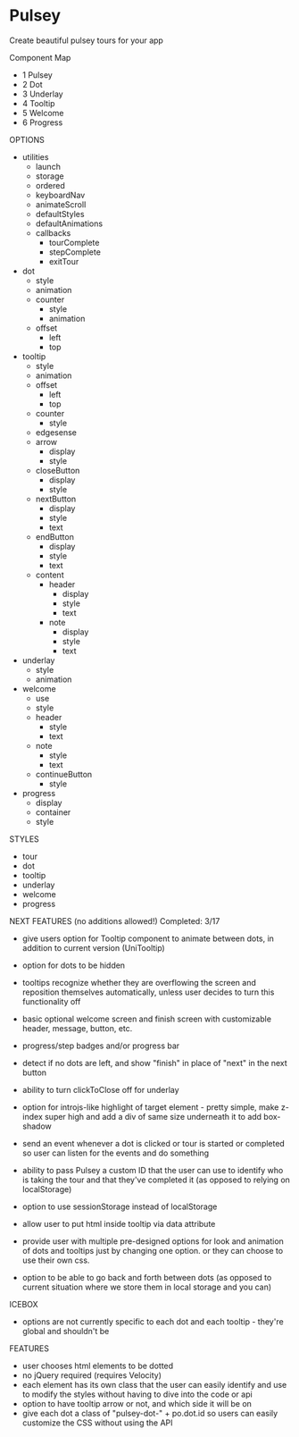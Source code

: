 # Pulsey
Create beautiful pulsey tours for your app

Component Map
- 1 Pulsey
- 2 Dot
- 3 Underlay
- 4 Tooltip
- 5 Welcome
- 6 Progress

OPTIONS
- utilities
  - launch
  - storage
  - ordered
  - keyboardNav
  - animateScroll
  - defaultStyles
  - defaultAnimations
  - callbacks
    - tourComplete
    - stepComplete
    - exitTour  
- dot
  - style
  - animation
  - counter
    - style
    - animation
  - offset
    - left
    - top
- tooltip
  - style
  - animation
  - offset
    - left
    - top
  - counter
    - style
  - edgesense
  - arrow
    - display
    - style
  - closeButton
    - display
    - style
  - nextButton
    - display
    - style
    - text
  - endButton
    - display
    - style
    - text
  - content
    - header
      - display
      - style
      - text
    - note
      - display
      - style
      - text
- underlay
  - style
  - animation
- welcome
  - use
  - style
  - header
    - style
    - text
  - note
    - style
    - text
  - continueButton
    - style
- progress
  - display
  - container
  - style

STYLES
- tour
- dot
- tooltip
- underlay
- welcome
- progress


NEXT FEATURES (no additions allowed!)
Completed: 3/17

- give users option for Tooltip component to animate between dots, in addition to current version (UniTooltip)
- option for dots to be hidden

- tooltips recognize whether they are overflowing the screen and reposition themselves automatically, unless user decides to turn this functionality off
- basic optional welcome screen and finish screen with customizable header, message, button, etc.
- progress/step badges and/or progress bar
- detect if no dots are left, and show "finish" in place of "next" in the next button
- ability to turn clickToClose off for underlay
- option for introjs-like highlight of target element - pretty simple, make z-index super high and add a div of same size underneath it to add box-shadow
- send an event whenever a dot is clicked or tour is started or completed so user can listen for the events and do something
- ability to pass Pulsey a custom ID that the user can use to identify who is taking the tour and that they've completed it (as opposed to relying on localStorage)
- option to use sessionStorage instead of localStorage
- allow user to put html inside tooltip via data attribute
- provide user with multiple pre-designed options for look and animation of dots and tooltips just by changing one option.  or they can choose to use their own css.
- option to be able to go back and forth between dots (as opposed to current situation where we store them in local storage and you can)

ICEBOX

- options are not currently specific to each dot and each tooltip - they're global and shouldn't be

FEATURES

- user chooses html elements to be dotted
- no jQuery required (requires Velocity)
- each element has its own class that the user can easily identify and use to modify the styles without having to dive into the code or api
- option to have tooltip arrow or not, and which side it will be on
- give each dot a class of "pulsey-dot-" + po.dot.id so users can easily customize the CSS without using the API
